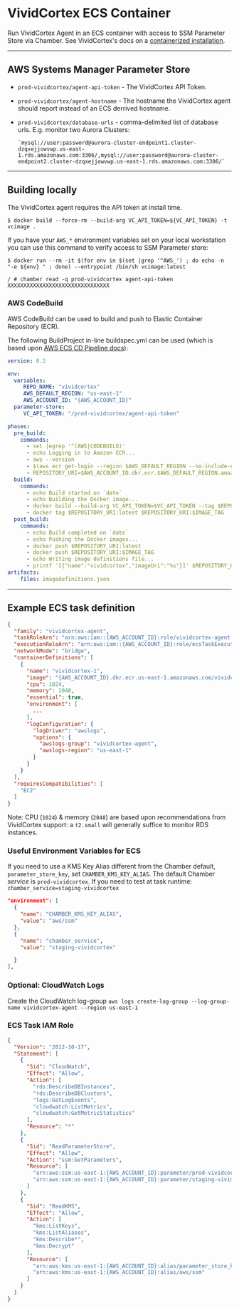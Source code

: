 # VividCortex ECS Container

Run VividCortex Agent in an ECS container with access to SSM Parameter Store via Chamber.
See VividCortex's docs on a [containerized installation][1].

[1]: https://docs.vividcortex.com/getting-started/containerized-installation/

----
## AWS Systems Manager Parameter Store

* `prod-vividcortex/agent-api-token` - The VividCortex API Token.
* `prod-vividcortex/agent-hostname` - The hostname the VividCortex agent should report instead of an ECS derrived hostname.
* `prod-vividcortex/database-urls` - comma-delimited list of database urls. E.g. monitor two Aurora Clusters:

      `mysql://user:password@aurora-cluster-endpoint1.cluster-dzqxejjowvwp.us-east-1.rds.amazonaws.com:3306/,mysql://user:password@aurora-cluster-endpoint2.cluster-dzqxejjowvwp.us-east-1.rds.amazonaws.com:3306/`

----
## Building locally

The VividCortex agent requires the API token at install time.

```shell
$ docker build --force-rm --build-arg VC_API_TOKEN=${VC_API_TOKEN} -t vcimage .
```

If you have your `AWS_*` environment variables set on your local workstation you can use this command to verify access to SSM Parameter store:

```shell
$ docker run --rm -it $(for env in $(set |grep '^AWS_') ; do echo -n "-e ${env} " ; done) --entrypoint /bin/sh vcimage:latest

/ # chamber read -q prod-vividcortex agent-api-token
XXXXXXXXXXXXXXXXXXXXXXXXXXXXXXXX
```


### AWS CodeBuild

AWS CodeBuild can be used to build and push to Elastic Container Repository (ECR).

The following BuildProject in-line buildspec.yml can be used (which is based upon [AWS ECS CD Pipeline docs][2]):

[2]: https://docs.aws.amazon.com/AmazonECS/latest/developerguide/ecs-cd-pipeline.html

```yaml
version: 0.2

env:
  variables:
     REPO_NAME: "vividcortex"
     AWS_DEFAULT_REGION: "us-east-1"
     AWS_ACCOUNT_ID: "{AWS_ACCOUNT_ID}"
  parameter-store:
     VC_API_TOKEN: "/prod-vividcortex/agent-api-token"

phases:
  pre_build:
    commands:
      - set |egrep '^(AWS|CODEBUILD)'
      - echo Logging in to Amazon ECR...
      - aws --version
      - $(aws ecr get-login --region $AWS_DEFAULT_REGION --no-include-email)
      - REPOSITORY_URI=$AWS_ACCOUNT_ID.dkr.ecr.$AWS_DEFAULT_REGION.amazonaws.com/$REPO_NAME
  build:
    commands:
      - echo Build started on `date`
      - echo Building the Docker image...
      - docker build --build-arg VC_API_TOKEN=$VC_API_TOKEN --tag $REPOSITORY_URI:latest .
      - docker tag $REPOSITORY_URI:latest $REPOSITORY_URI:$IMAGE_TAG
  post_build:
    commands:
      - echo Build completed on `date`
      - echo Pushing the Docker images...
      - docker push $REPOSITORY_URI:latest
      - docker push $REPOSITORY_URI:$IMAGE_TAG
      - echo Writing image definitions file...
      - printf '[{"name":"vividcortex","imageUri":"%s"}]' $REPOSITORY_URI:$IMAGE_TAG > imagedefinitions.json
artifacts:
    files: imagedefinitions.json
```


----
## Example ECS task definition

```json
{
  "family": "vividcortex-agent",
  "taskRoleArn": "arn:aws:iam::{AWS_ACCOUNT_ID}:role/vividcortex-agent-ecs-task",
  "executionRoleArn": "arn:aws:iam::{AWS_ACCOUNT_ID}:role/ecsTaskExecutionRole",
  "networkMode": "bridge",
  "containerDefinitions": [
    {
      "name": "vividcortex-1",
      "image": "{AWS_ACCOUNT_ID}.dkr.ecr.us-east-1.amazonaws.com/vividcortex:latest",
      "cpu": 1024,
      "memory": 2048,
      "essential": true,
      "environment": [
        ...
      ],
      "logConfiguration": {
        "logDriver": "awslogs",
        "options": {
          "awslogs-group": "vividcortex-agent",
          "awslogs-region": "us-east-1"
        }
      }
    }
  ],
  "requiresCompatibilities": [
    "EC2"
  ]
}
```

Note: CPU (`1024`) & memory (`2048`) are based upon recommendations from VividCortex support: a `t2.small` will generally suffice to monitor RDS instances.

### Useful Environment Variables for ECS

If you need to use a KMS Key Alias different from the Chamber default, `parameter_store_key`, set `CHAMBER_KMS_KEY_ALIAS`. The default Chamber _service_ is `prod-vividcortex`. If you need to test at task runtime: `chamber_service=staging-vividcortex`

```json
"environment": [
  {
    "name": "CHAMBER_KMS_KEY_ALIAS",
    "value": "aws/ssm"
  },
  {
    "name": "chamber_service",
    "value": "staging-vividcortex"

  }
],
```


### Optional: CloudWatch Logs

Create the CloudWatch log-group
`aws logs create-log-group --log-group-name vividcortex-agent --region us-east-1`


### ECS Task IAM Role

```json
{
  "Version": "2012-10-17",
  "Statement": [
    {
      "Sid": "CloudWatch",
      "Effect": "Allow",
      "Action": [
        "rds:DescribeDBInstances",
        "rds:DescribeDBClusters",
        "logs:GetLogEvents",
        "cloudwatch:ListMetrics",
        "cloudwatch:GetMetricStatistics"
      ],
      "Resource": "*"
    },
    {
      "Sid": "ReadParameterStore",
      "Effect": "Allow",
      "Action": "ssm:GetParameters",
      "Resource": [
        "arn:aws:ssm:us-east-1:{AWS_ACCOUNT_ID}:parameter/prod-vividcortex/*",
        "arn:aws:ssm:us-east-1:{AWS_ACCOUNT_ID}:parameter/staging-vividcortex/*"
      ]
    },
    {
      "Sid": "ReadKMS",
      "Effect": "Allow",
      "Action": [
        "kms:ListKeys",
        "kms:ListAliases",
        "kms:Describe*",
        "kms:Decrypt"
      ],
      "Resource": [
        "arn:aws:kms:us-east-1:{AWS_ACCOUNT_ID}:alias/parameter_store_key",
        "arn:aws:kms:us-east-1:{AWS_ACCOUNT_ID}:alias/aws/ssm"
      ]
    }
  ]
}
```
